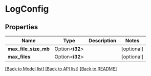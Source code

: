 # LogConfig

## Properties

| Name                 | Type            | Description | Notes      |
| -------------------- | --------------- | ----------- | ---------- |
| **max_file_size_mb** | Option<**i32**> |             | [optional] |
| **max_files**        | Option<**i32**> |             | [optional] |

[[Back to Model list]](../README.md#documentation-for-models)
[[Back to API list]](../README.md#documentation-for-api-endpoints)
[[Back to README]](../README.md)
